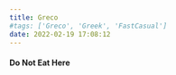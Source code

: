 ```yaml
---
title: Greco
#tags: ['Greco', 'Greek', 'FastCasual']
date: 2022-02-19 17:08:12
---
```


<h4> Do Not Eat Here</h4>
